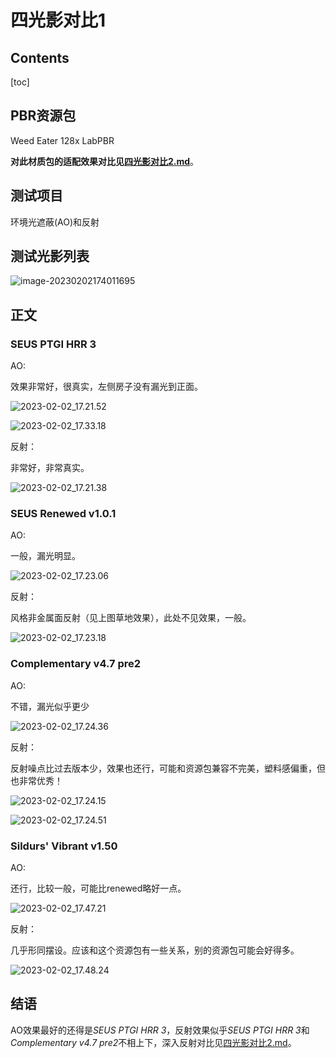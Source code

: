 # 四光影对比1

## Contents

[toc]



## PBR资源包

Weed Eater 128x LabPBR

**对此材质包的适配效果对比见[四光影对比2.md](四光影对比2.md)**。



## 测试项目

环境光遮蔽(AO)和反射



## 测试光影列表

![image-20230202174011695](四光影对比1.assets/image-20230202174011695.png)

## 正文

### SEUS PTGI HRR 3

AO:

效果非常好，很真实，左侧房子没有漏光到正面。

![2023-02-02_17.21.52](四光影对比1.assets/2023-02-02_17.21.52.png)

![2023-02-02_17.33.18](四光影对比1.assets/2023-02-02_17.33.18.png)

反射：

非常好，非常真实。

![2023-02-02_17.21.38](四光影对比1.assets/2023-02-02_17.21.38.png)

### SEUS Renewed v1.0.1

AO:

一般，漏光明显。

![2023-02-02_17.23.06](四光影对比1.assets/2023-02-02_17.23.06.png)

反射：

风格非金属面反射（见上图草地效果），此处不见效果，一般。

![2023-02-02_17.23.18](四光影对比1.assets/2023-02-02_17.23.18.png)

### Complementary v4.7 pre2

AO: 

不错，漏光似乎更少

![2023-02-02_17.24.36](四光影对比1.assets/2023-02-02_17.24.36.png)

反射：

反射噪点比过去版本少，效果也还行，可能和资源包兼容不完美，塑料感偏重，但也非常优秀！

![2023-02-02_17.24.15](四光影对比1.assets/2023-02-02_17.24.15.png)

![2023-02-02_17.24.51](四光影对比1.assets/2023-02-02_17.24.51.png)

### Sildurs' Vibrant v1.50

AO:

还行，比较一般，可能比renewed略好一点。

![2023-02-02_17.47.21](四光影对比1.assets/2023-02-02_17.47.21.png)

反射：

几乎形同摆设。应该和这个资源包有一些关系，别的资源包可能会好得多。

![2023-02-02_17.48.24](四光影对比1.assets/2023-02-02_17.48.24.png)



## 结语

AO效果最好的还得是*SEUS PTGI HRR 3*，反射效果似乎*SEUS PTGI HRR 3*和*Complementary v4.7 pre2*不相上下，深入反射对比见[四光影对比2.md](四光影对比2.md)。